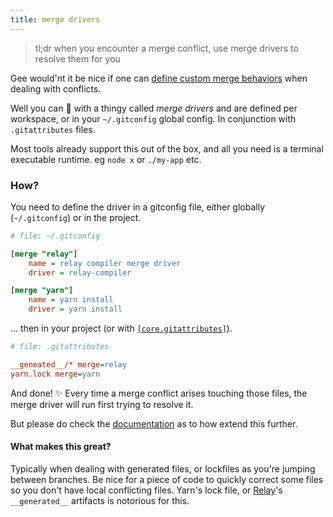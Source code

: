 ```yaml
---
title: merge drivers
---
```


> tl;dr when you encounter a merge conflict, use merge drivers to resolve them for you

Gee would'nt it be nice if one can
[define custom merge behaviors](https://git-scm.com/docs/gitattributes#_defining_a_custom_merge_driver) when dealing
with conflicts.

Well you can 🥳 with a thingy called _merge drivers_ and are defined per workspace, or in your `~/.gitconfig` global
config. In conjunction with `.gitattributes` files.

Most tools already support this out of the box, and all you need is a terminal executable runtime. eg `node x` or
`./my-app` etc.

### How?

You need to define the driver in a gitconfig file, either globally (`~/.gitconfig`) or in the project.

```ini
# file: ~/.gitconfig

[merge "relay"]
    name = relay compiler merge driver
    driver = relay-compiler

[merge "yarn"]
    name = yarn install
    driver = yarn install
```

... then in your project (or with
[`[core.gitattributes]`](https://git-scm.com/docs/git-config#Documentation/git-config.txt-coreattributesFile)).

```ini
# file: .gitattributes

__geneated__/* merge=relay
yarn.lock merge=yarn
```

And done! ✨ Every time a merge conflict arises touching those files, the merge driver will run first trying to resolve
it.

But please do check the [documentation](https://git-scm.com/docs/gitattributes#_defining_a_custom_merge_driver) as to
how extend this further.

#### What makes this great?

Typically when dealing with generated files, or lockfiles as you're jumping between branches. Be nice for a piece of
code to quickly correct some files so you don't have local conflicting files. Yarn's lock file, or
[Relay](https://relay.dev)'s `__generated__` artifacts is notorious for this.
